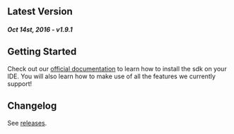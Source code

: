 Latest Version 
--------------
##### _Oct 14st, 2016_ - v1.9.1

Getting Started
---------------
Check out our [official documentation](https://www.devtodev.com/help/148/cordova/) to learn how to install the sdk on your IDE. You will also learn how to make use of all the features we currently support!

Changelog
---------
See [releases](https://github.com/devtodev-analytics/cordova-sdk/releases/).

